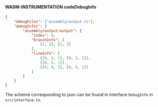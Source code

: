 #### WASM-INSTRUMENTATION codeDebugInfo

```json
{
    "debugFiles": ["assembly/output.ts"],
    "debugInfos": {
        "assembly/output/output": {
            "index": 0,
            "branchInfo": [
                [1, 2], [1, 3]
            ],
            "lineInfo": [
                [[0, 2, 1], [0, 3, 1]],
                [[0, 5, 1]],
                [[0, 8, 1], [0, 9, 1]]
            ]
        }
    }
}
```

The schema corresponding to json can be found in interface `DebugInfo` in `src/interface.ts`.
